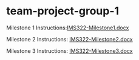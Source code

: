 # team-project-group-1

Milestone 1 Instructions:[IMS322-Milestone1.docx](./IMS322-Milestone1.docx)

Milestone 2 Instructions: [IMS322-Milestone2.docx](./IMS322-Milestone2.docx)

Milestone 3 Instructions: [IMS322-Milestone3.docx](./IMS322-Milestone3.docx)
